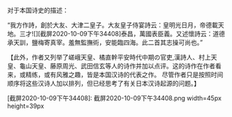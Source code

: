 对于本国诗史的描述：

“我方作詩，創於大友、大津二皇子。大友皇子侍宴詩云：皇明光日月，帝德載天地。三才![][截屏2020-10-09下午34408]泰昌，萬國表臣義。又述懷詩云：道德承天訓，鹽梅寄真宰。羞無監撫術，安能臨四海。此二首其志操可尚也。”

【此外，作者又列举了嵯峨天皇、橘直幹平安時代中期の官吏,漢詩人、村上天皇、龜山天皇、藤原周光、武田信玄等人的诗作并加以点评。这的诗作在作者看来，或精练，或有风雅之趣，皆是本国汉诗的代表之作。
尽管作者只是按照时间顺序将这些汉诗人加以排列，但已经思考了有关日本汉诗起源的问题。】

[截屏2020-10-09下午34408]: 截屏2020-10-09下午34408.png width=45px height=39px